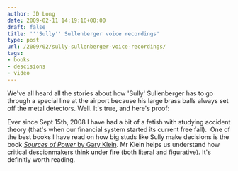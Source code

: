 ```yaml
---
author: JD Long
date: 2009-02-11 14:19:16+00:00
draft: false
title: '''Sully'' Sullenberger voice recordings'
type: post
url: /2009/02/sully-sullenberger-voice-recordings/
tags:
- books
- descisions
- video
---
```


We've all heard all the stories about how 'Sully' Sullenberger has to go through a special line at the airport because his large brass balls always set off the metal detectors. Well. It's true, and here's proof:



Ever since Sept 15th, 2008 I have had a bit of a fetish with studying accident theory (that's when our financial system started its current free fall).  One of the best books I have read on how big studs like Sully make decisions is the book [_Sources of Power_ by Gary Klein](http://www.amazon.com/gp/product/0262611465?ie=UTF8&tag=riskthou-20&linkCode=as2&camp=1789&creative=390957&creativeASIN=0262611465). Mr Klein helps us understand how critical descionmakers think under fire (both literal and figurative). It's definitly worth reading.
